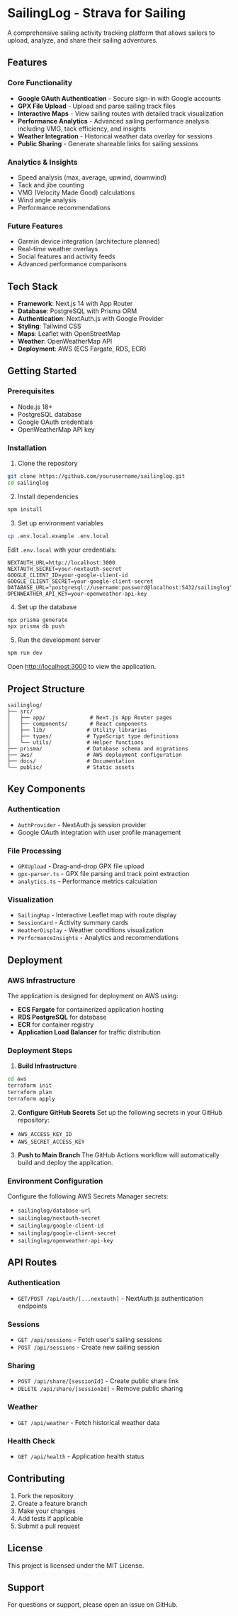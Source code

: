 # SailingLog - Strava for Sailing

A comprehensive sailing activity tracking platform that allows sailors to upload, analyze, and share their sailing adventures.

## Features

### Core Functionality
- **Google OAuth Authentication** - Secure sign-in with Google accounts
- **GPX File Upload** - Upload and parse sailing track files
- **Interactive Maps** - View sailing routes with detailed track visualization
- **Performance Analytics** - Advanced sailing performance analysis including VMG, tack efficiency, and insights
- **Weather Integration** - Historical weather data overlay for sessions
- **Public Sharing** - Generate shareable links for sailing sessions

### Analytics & Insights
- Speed analysis (max, average, upwind, downwind)
- Tack and jibe counting
- VMG (Velocity Made Good) calculations
- Wind angle analysis
- Performance recommendations

### Future Features
- Garmin device integration (architecture planned)
- Real-time weather overlays
- Social features and activity feeds
- Advanced performance comparisons

## Tech Stack

- **Framework**: Next.js 14 with App Router
- **Database**: PostgreSQL with Prisma ORM
- **Authentication**: NextAuth.js with Google Provider
- **Styling**: Tailwind CSS
- **Maps**: Leaflet with OpenStreetMap
- **Weather**: OpenWeatherMap API
- **Deployment**: AWS (ECS Fargate, RDS, ECR)

## Getting Started

### Prerequisites
- Node.js 18+
- PostgreSQL database
- Google OAuth credentials
- OpenWeatherMap API key

### Installation

1. Clone the repository
```bash
git clone https://github.com/yourusername/sailinglog.git
cd sailinglog
```

2. Install dependencies
```bash
npm install
```

3. Set up environment variables
```bash
cp .env.local.example .env.local
```

Edit `.env.local` with your credentials:
```env
NEXTAUTH_URL=http://localhost:3000
NEXTAUTH_SECRET=your-nextauth-secret
GOOGLE_CLIENT_ID=your-google-client-id
GOOGLE_CLIENT_SECRET=your-google-client-secret
DATABASE_URL="postgresql://username:password@localhost:5432/sailinglog"
OPENWEATHER_API_KEY=your-openweather-api-key
```

4. Set up the database
```bash
npx prisma generate
npx prisma db push
```

5. Run the development server
```bash
npm run dev
```

Open [http://localhost:3000](http://localhost:3000) to view the application.

## Project Structure

```
sailinglog/
├── src/
│   ├── app/              # Next.js App Router pages
│   ├── components/       # React components
│   ├── lib/             # Utility libraries
│   ├── types/           # TypeScript type definitions
│   └── utils/           # Helper functions
├── prisma/              # Database schema and migrations
├── aws/                 # AWS deployment configuration
├── docs/                # Documentation
└── public/              # Static assets
```

## Key Components

### Authentication
- `AuthProvider` - NextAuth.js session provider
- Google OAuth integration with user profile management

### File Processing
- `GPXUpload` - Drag-and-drop GPX file upload
- `gpx-parser.ts` - GPX file parsing and track point extraction
- `analytics.ts` - Performance metrics calculation

### Visualization
- `SailingMap` - Interactive Leaflet map with route display
- `SessionCard` - Activity summary cards
- `WeatherDisplay` - Weather conditions visualization
- `PerformanceInsights` - Analytics and recommendations

## Deployment

### AWS Infrastructure

The application is designed for deployment on AWS using:
- **ECS Fargate** for containerized application hosting
- **RDS PostgreSQL** for database
- **ECR** for container registry
- **Application Load Balancer** for traffic distribution

### Deployment Steps

1. **Build Infrastructure**
```bash
cd aws
terraform init
terraform plan
terraform apply
```

2. **Configure GitHub Secrets**
Set up the following secrets in your GitHub repository:
- `AWS_ACCESS_KEY_ID`
- `AWS_SECRET_ACCESS_KEY`

3. **Push to Main Branch**
The GitHub Actions workflow will automatically build and deploy the application.

### Environment Configuration

Configure the following AWS Secrets Manager secrets:
- `sailinglog/database-url`
- `sailinglog/nextauth-secret`
- `sailinglog/google-client-id`
- `sailinglog/google-client-secret`
- `sailinglog/openweather-api-key`

## API Routes

### Authentication
- `GET/POST /api/auth/[...nextauth]` - NextAuth.js authentication endpoints

### Sessions
- `GET /api/sessions` - Fetch user's sailing sessions
- `POST /api/sessions` - Create new sailing session

### Sharing
- `POST /api/share/[sessionId]` - Create public share link
- `DELETE /api/share/[sessionId]` - Remove public sharing

### Weather
- `GET /api/weather` - Fetch historical weather data

### Health Check
- `GET /api/health` - Application health status

## Contributing

1. Fork the repository
2. Create a feature branch
3. Make your changes
4. Add tests if applicable
5. Submit a pull request

## License

This project is licensed under the MIT License.

## Support

For questions or support, please open an issue on GitHub.